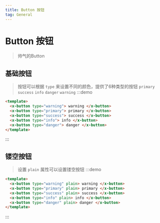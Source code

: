 ```yaml
---
title: Button 按钮
tag: General
---
```


# Button 按钮
> 帅气的Button

## 基础按钮
> 按钮可以根据 `type` 来设置不同的颜色，提供了6种类型的按钮 `primary` `success` `info` `danger` `warning`
:::demo
```html
<template>
  <x-button type="warning"> warning </x-button>
  <x-button type="primary"> primary </x-button>
  <x-button type="success"> success </x-button>
  <x-button type="info"> info </x-button>
  <x-button type="danger"> danger </x-button>
</template>
```
:::

## 镂空按钮
> 设置 `plain` 属性可以设置镂空按钮
:::demo
```html
<template>
  <x-button type="warning" plain> warning </x-button>
  <x-button type="primary" plain> primary </x-button>
  <x-button type="success" plain> success </x-button>
  <x-button type="info" plain> info </x-button>
  <x-button type="danger" plain> danger </x-button>
</template>
```
:::
